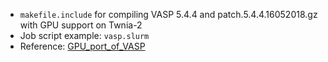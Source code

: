 
* ```makefile.include``` for compiling VASP 5.4.4 and patch.5.4.4.16052018.gz with GPU support on Twnia-2
* Job script example: ```vasp.slurm```
* Reference: [GPU_port_of_VASP](https://www.vasp.at/wiki/index.php/GPU_port_of_VASP)
